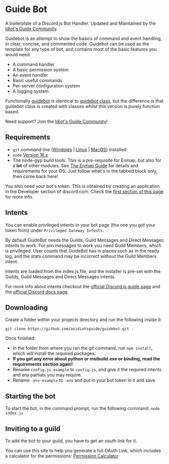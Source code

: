 # Guide Bot

A boilerplate of a Discord.js Bot Handler.
Updated and Maintained by the [Idiot's Guide Community](https://discord.gg/vXVxsAjSMF).

Guidebot is an attempt to show the basics of command and event handling, in clear, concise,
and commented code. Guidebot can be used as the template for any type of bot, and contains
most of the basic features you would need:

- A command handler
- A basic permission system
- An event handler
- Basic useful commands
- Per-server configuration system
- A logging system

Functionally [guidebot](https://github.com/AnIdiotsGuide/guidebot/) is identical to [guidebot class](https://github.com/AnIdiotsGuide/guidebot/tree/class), but the difference is that guidebot
class is created with classes whilst this version is purely function based.

Need support? Join the [Idiot's Guide Community](https://discord.gg/vXVxsAjSMF)!

## Requirements

- `git` command line ([Windows](https://git-scm.com/download/win) | [Linux](https://git-scm.com/download/linux) | [MacOS](https://git-scm.com/download/mac)) installed
- `node` [Version 16.x](https://nodejs.org)
- The node-gyp build tools. This is a pre-requisite for Enmap, but also for a **lot** of other modules. See [The Enmap Guide](https://enmap.evie.codes/install#pre-requisites) for details and requirements for your OS. Just follow what's in the tabbed block only, then come back here!

You also need your bot's token. This is obtained by creating an application in
the Developer section of discord.com. Check the [first section of this page](https://anidiots.guide/getting-started/getting-started-long-version)
for more info.

## Intents

You can enable privileged intents in your bot page
(the one you got your token from) under `Privileged Gateway Intents`.

By default GuideBot needs the Guilds, Guild Messages and Direct Messages intents to work.
For join messages to work you need Guild Members, which is privileged.
User counts that GuideBot has in places such as in the ready log, and the stats
command may be incorrect without the Guild Members intent.

Intents are loaded from the index.js file, and the installer is pre-set with the Guilds, Guild Messages and Direct Messages intents.

For more info about intents checkout the [official Discord.js guide page](https://discordjs.guide/popular-topics/intents.html) and the [official Discord docs page](https://discord.com/developers/docs/topics/gateway#gateway-intents).

## Downloading

Create a folder within your projects directory and run the following inside it:

`git clone https://github.com/anidiotsguide/guidebot.git .`

Once finished:

- In the folder from where you ran the git command, run `npm install`, which will install the required packages.
- **If you get any error about python or msibuild.exe or binding, read the requirements section again!**
- Rename `config.js.example` to `config.js`, and give it the required intents and any partials you may require.
- Rename `.env-example` to `.env` and put in your bot token in it and save.

## Starting the bot

To start the bot, in the command prompt, run the following command:
`node index.js`

## Inviting to a guild

To add the bot to your guild, you have to get an oauth link for it.

You can use this site to help you generate a full OAuth Link, which includes a calculator for the permissions:
[Permission Calculator](https://finitereality.github.io/permissions-calculator/?v=0)
